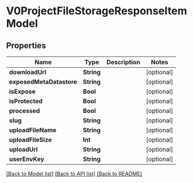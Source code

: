 # V0ProjectFileStorageResponseItemModel

## Properties
Name | Type | Description | Notes
------------ | ------------- | ------------- | -------------
**downloadUrl** | **String** |  | [optional] 
**exposedMetaDatastore** | **String** |  | [optional] 
**isExpose** | **Bool** |  | [optional] 
**isProtected** | **Bool** |  | [optional] 
**processed** | **Bool** |  | [optional] 
**slug** | **String** |  | [optional] 
**uploadFileName** | **String** |  | [optional] 
**uploadFileSize** | **Int** |  | [optional] 
**uploadUrl** | **String** |  | [optional] 
**userEnvKey** | **String** |  | [optional] 

[[Back to Model list]](../README.md#documentation-for-models) [[Back to API list]](../README.md#documentation-for-api-endpoints) [[Back to README]](../README.md)


